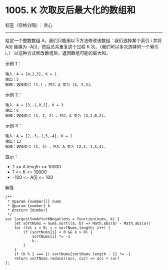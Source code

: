 ﻿# 1005. K 次取反后最大化的数组和

标签（空格分隔）： 贪心

---

给定一个整数数组 A，我们只能用以下方法修改该数组：我们选择某个索引 i 并将 A[i] 替换为 -A[i]，然后总共重复这个过程 K 次。（我们可以多次选择同一个索引 i。）
以这种方式修改数组后，返回数组可能的最大和。

示例 1：

    输入：A = [4,2,3], K = 1
    输出：5
    解释：选择索引 (1,) ，然后 A 变为 [4,-2,3]。

示例 2：

    输入：A = [3,-1,0,2], K = 3
    输出：6
    解释：选择索引 (1, 2, 2) ，然后 A 变为 [3,1,0,2]。

示例 3：

    输入：A = [2,-3,-1,5,-4], K = 2
    输出：13
    解释：选择索引 (1, 4) ，然后 A 变为 [2,3,-1,5,4]。

提示：

 - 1 <= A.length <= 10000
 - 1 <= K <= 10000
 - -100 <= A[i] <= 100

解答

    /**
     * @param {number[]} nums
     * @param {number} k
     * @return {number}
     */
    var largestSumAfterKNegations = function(nums, k) {
        let sortNums = nums.sort((a, b) => Math.abs(b) - Math.abs(a))
        for (let i = 0; i < sortNums.length; i++) {
            if (sortNums[i] < 0 && k > 0) {
                sortNums[i] *= -1
                k--
            }
        }
        if (k % 2 === 1) sortNums[sortNums.length - 1] *= -1
        return sortNums.reduce((acc, cur) => acc + cur)
    };
